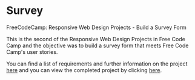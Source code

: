 # Survey

FreeCodeCamp: Responsive Web Design Projects - Build a Survey Form

This is the second of the Responsive Web Design Projects in Free Code Camp and the objective was to build a survey form that meets Free Code Camp's user stories.

You can find a list of requirements and further information on the project [here](https://www.freecodecamp.org/learn/responsive-web-design/responsive-web-design-projects/build-a-survey-form) and you can view the completed project by clicking [here](https://krrish105.github.io/Survey/).
